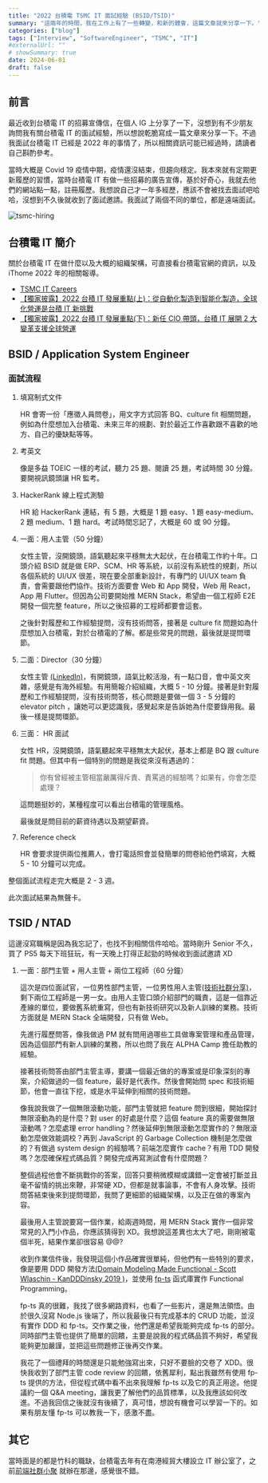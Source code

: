 ```yaml
---
title: "2022 台積電 TSMC IT 面試經驗 (BSID/TSID)"
summary: "這兩年的時間，我在工作上有了一些轉變，和新的體會，這篇文章就來分享一下。"
categories: ["blog"]
tags: ["Interview", "SoftwareEngineer", "TSMC", "IT"]
#externalUrl: ""
# showSummary: true
date: 2024-06-01
draft: false
---
```


## 前言

最近收到台積電 IT 的招募宣傳信，在個人 IG 上分享了一下，沒想到有不少朋友詢問我有關台積電 IT 的面試經驗，所以想說乾脆寫成一篇文章來分享一下。不過我面試台積電 IT 已經是 2022 年的事情了，所以相關資訊可能已經過時，請讀者自己斟酌參考。

當時大概是 Covid 19 疫情中期，疫情還沒結束，但趨向穩定。我本來就有定期更新履歷的習慣，當時台積電 IT 有做一些招募的廣告宣傳，基於好奇心，我就去他們的網站點一點，註冊履歷。我想說自己才一年多經歷，應該不會被找去面試吧哈哈，沒想到不久後就收到了面試邀請。我面試了兩個不同的單位，都是遠端面試。

![tsmc-hiring](https://i.imgur.com/NCtdjLf.png)

## 台積電 IT 簡介

關於台積電 IT 在做什麼以及大概的組織架構，可直接看台積電官網的資訊，以及 iThome 2022 年的相關報導。

- [TSMC IT Careers](https://www.tsmc.com/static/chinese/careers/it_career/index.html)
- [【獨家披露】2022 台積 IT 發展重點(上)：從自動化製造到智能化製造，全球化營運是台積 IT 新挑戰](https://www.ithome.com.tw/news/149123)
- [【獨家披露】2022 台積 IT 發展重點(下)：新任 CIO 帶頭，台積 IT 展開 2 大變革支援全球營運](https://www.ithome.com.tw/news/149124)

## BSID / Application System Engineer

### 面試流程

1. 填寫制式文件

   HR 會寄一份「應徵人員問卷」，用文字方式回答 BQ、culture fit 相關問題，例如為什麼想加入台積電、未來三年的規劃、對於最近工作喜歡跟不喜歡的地方、自己的優缺點等等。

2. 考英文

   像是多益 TOEIC 一樣的考試，聽力 25 題、閱讀 25 題，考試時間 30 分鐘。要開視訊鏡頭讓 HR 監考。

3. HackerRank 線上程式測驗

   HR 給 HackerRank 連結，有 5 題，大概是 1 題 easy、1 題 easy-medium、2 題 medium、1 題 hard。考試時間忘記了，大概是 60 或 90 分鐘。

4. 一面：用人主管（50 分鐘）

   女性主管，沒開鏡頭，語氣聽起來平穩無太大起伏，在台積電工作約十年。口頭介紹 BSID 就是做 ERP、SCM、HR 等系統，以前沒有系統性的規劃，所以各個系統的 UI/UX 很差，現在要全部重新設計，有專門的 UI/UX team 負責，會需要跟他們協作。技術方面要會 Web 和 App 開發，Web 用 React，App 用 Flutter。但因為公司要開始推 MERN Stack，希望由一個工程師 E2E 開發一個完整 feature，所以之後招募的工程師都要會這套。

   之後針對履歷和工作經驗提問，沒有技術問答，接著是 culture fit 問題如為什麼想加入台積電，對於台積電的了解。都是些常見的問題，最後就是提問環節。

5. 二面：Director（30 分鐘）

   女性主管 [(LinkedIn)](https://www.linkedin.com/in/winnie-lu-818aa1)，有開鏡頭，語氣比較活潑，有一點口音，會中英文夾雜，感覺是有海外經驗。有用簡報介紹組織，大概 5 - 10 分鐘。接著是針對履歷和工作經驗提問，沒有技術問答，核心問題是要做一個 3 - 5 分鐘的 elevator pitch ，讓她可以更認識我，感覺起來是告訴她為什麼要錄用我。最後一樣是提問環節。

6. 三面： HR 面試

   女性 HR，沒開鏡頭，語氣聽起來平穩無太大起伏，基本上都是 BQ 跟 culture fit 問題。但其中有一個特別的問題是我從來沒有遇過的：

   > 你有曾經被主管相當嚴厲得斥責、責罵過的經驗嗎？如果有，你會怎麼處理？

   這問題挺妙的，某種程度可以看出台積電的管理風格。

   最後就是問目前的薪資待遇以及期望薪資。

7. Reference check

   HR 會要求提供兩位推薦人，會打電話照會並發簡單的問卷給他們填寫，大概 5 - 10 分鐘可以完成。

整個面試流程走完大概是 2 - 3 週。

此次面試結果為無聲卡。

## TSID / NTAD

這邊沒寫職稱是因為我忘記了，也找不到相關信件哈哈。當時剛升 Senior 不久，買了 PS5 每天下班狂玩，有一天晚上打得正起勁的時候收到面試邀請 XD

1.  一面：部門主管 + 用人主管 + 兩位工程師（60 分鐘）

    這次是四位面試官，一位男性部門主管，一位男性用人主管[(技術社群分享)](https://www.youtube.com/watch?v=JVlEiGJ1ueA)，剩下兩位工程師是一男一女。由用人主管口頭介紹部門的職責，這是一個靠近產線的單位，要做舊系統重寫，但也有新技術研究以及新人訓練的業務。技術方面就是 MERN Stack 全端開發，只有做 Web。

    先進行履歷問答，像我做過 PM 就有問用過哪些工具做專案管理和產品管理，因為這個部門有新人訓練的業務，所以也問了我在 ALPHA Camp 擔任助教的經驗。

    接著技術問答由部門主管主導，要講一個最近做的的專案或是印象深刻的專案，介紹做過的一個 feature，最好是代表作。然後會開始問 spec 和技術細節，他會一直往下挖，或是水平延伸到相關的技術問題。

    像我說我做了一個無限滾動功能，部門主管就把 feature 問到很細，開始探討無限滾動為的是什麼？對 user 的好處是什麼？這個 feature 真的需要做無限滾動嗎？怎麼處理 error handling？然後延伸到無限滾動怎麼實作的？無限滾動怎麼做效能調校？再到 JavaScript 的 Garbage Collection 機制是怎麼做的？有做過 system design 的經驗嗎？前端怎麼實作 cache？有用 TDD 開發嗎？怎麼確保程式碼品質？開發完成再寫測試會有什麼問題？

    整個過程他會不斷挑戰你的答案，回答只要稍微模糊或講錯一定會被打斷並且毫不留情的挑出來鞭，非常硬 XD，但都是就事論事，不會有人身攻擊。技術問答結束後來到提問環節，我問了更細節的組織架構，以及正在做的專案內容。

    最後用人主管說要寫一個作業，給兩週時間，用 MERN Stack 實作一個非常常見的入門小作品，你應該猜得到 XD。我想說這差異也太大了吧，剛剛被電個半死，結果作業卻很容易 @@?

    收到作業信件後，我發現這個小作品確實很單純，但他們有一些特別的要求，像是要用 DDD 開發方法[(Domain Modeling Made Functional - Scott Wlaschin - KanDDDinsky 2019
    )](https://www.youtube.com/watch?v=2JB1_e5wZmU)，並使用 [fp-ts](https://gcanti.github.io/fp-ts/) 函式庫實作 Functional Programming。

    fp-ts 真的很難，我找了很多網路資料，也看了一些影片，還是無法領悟。由於很久沒寫 Node.js 後端了，所以我最後只有完成基本的 CRUD 功能，並沒有實作 DDD 和 fp-ts。交作業之後，他們還是希望我能夠完成 fp-ts 的部分。同時部門主管也提供了簡單的回饋，主要是說我的程式碼品質不夠好，希望我能夠更加嚴謹，並把這些問題修正後再交作業。

    我花了一個禮拜的時間還是只能勉強寫出來，只好不要臉的交卷了 XDD。很快我收到了部門主管 code review 的回饋，依舊犀利，點出我雖然有使用 fp-ts 提供的方法，但從程式碼中看不出來我理解 fp-ts 以及它的真正用途。他提議約一個 Q&A meeting，讓我更了解他們的品質標準，以及我應該如何改進。不過我回信之後就沒有後續了，真可惜，想說有機會可以學習一下的。如果有朋友懂 fp-ts 可以教我一下，感激不盡。

## 其它

當時面是的都是竹科的職缺，台積電去年有在南港經貿大樓設立 IT 辦公室了，之前[前端社群小聚](https://www.facebook.com/share/p/mwER5RgrutY8b917/) 就辦在那邊，感覺很不錯。
